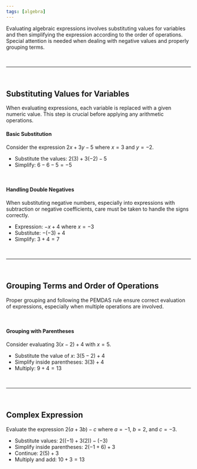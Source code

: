 ```yaml
---
tags: [algebra]
---
```


Evaluating algebraic expressions involves substituting values for variables and then simplifying the expression according to the order of operations. Special attention is needed when dealing with negative values and properly grouping terms.

<br>

---

<br>

## Substituting Values for Variables

When evaluating expressions, each variable is replaced with a given numeric value. This step is crucial before applying any arithmetic operations.

#### Basic Substitution

Consider the expression $2x + 3y - 5$ where $x = 3$ and $y = -2$.

- Substitute the values: $2(3) + 3(-2) - 5$
- Simplify: $6 - 6 - 5 = -5$

<br>

#### Handling Double Negatives

When substituting negative numbers, especially into expressions with subtraction or negative coefficients, care must be taken to handle the signs correctly.

- Expression: $-x + 4$ where $x = -3$
- Substitute: $-(-3) + 4$
- Simplify: $3 + 4 = 7$

<br>

---

<br>

## Grouping Terms and Order of Operations

Proper grouping and following the PEMDAS rule ensure correct evaluation of expressions, especially when multiple operations are involved.

<br>

#### Grouping with Parentheses

Consider evaluating $3(x - 2) + 4$ with $x = 5$.

- Substitute the value of $x$: $3(5 - 2) + 4$
- Simplify inside parentheses: $3(3) + 4$
- Multiply: $9 + 4 = 13$

<br>

---

<br>

## Complex Expression

Evaluate the expression $2(a + 3b) - c$ where $a = -1$, $b = 2$, and $c = -3$.

- Substitute values: $2((-1) + 3(2)) - (-3)$
- Simplify inside parentheses: $2(-1 + 6) + 3$
- Continue: $2(5) + 3$
- Multiply and add: $10 + 3 = 13$
